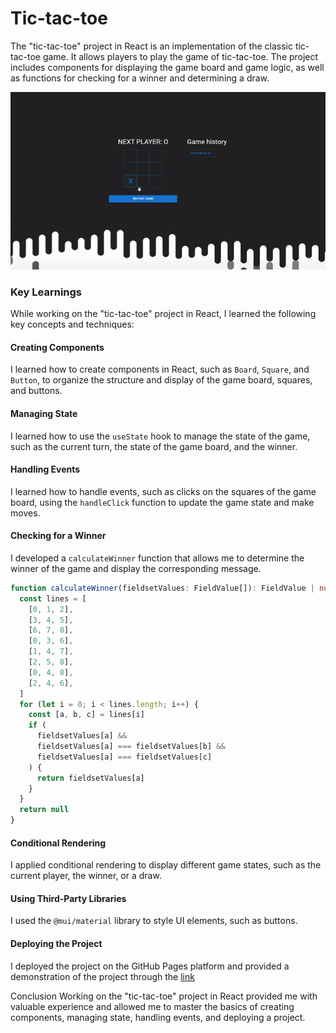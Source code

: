 # Tic-tac-toe

The "tic-tac-toe" project in React is an implementation of the classic tic-tac-toe game. It allows players to play the game of tic-tac-toe. The project includes components for displaying the game board and game logic, as well as functions for checking for a winner and determining a draw.

<div align='center'><img alt='demo' src='./docs/demo2.gif'></div>

### Key Learnings

While working on the "tic-tac-toe" project in React, I learned the following key concepts and techniques:

#### Creating Components

I learned how to create components in React, such as `Board`, `Square`, and `Button`, to organize the structure and display of the game board, squares, and buttons.

#### Managing State

I learned how to use the `useState` hook to manage the state of the game, such as the current turn, the state of the game board, and the winner.

#### Handling Events

I learned how to handle events, such as clicks on the squares of the game board, using the `handleClick` function to update the game state and make moves.

#### Checking for a Winner

I developed a `calculateWinner` function that allows me to determine the winner of the game and display the corresponding message.

```typescript
function calculateWinner(fieldsetValues: FieldValue[]): FieldValue | null {
  const lines = [
    [0, 1, 2],
    [3, 4, 5],
    [6, 7, 8],
    [0, 3, 6],
    [1, 4, 7],
    [2, 5, 8],
    [0, 4, 8],
    [2, 4, 6],
  ]
  for (let i = 0; i < lines.length; i++) {
    const [a, b, c] = lines[i]
    if (
      fieldsetValues[a] &&
      fieldsetValues[a] === fieldsetValues[b] &&
      fieldsetValues[a] === fieldsetValues[c]
    ) {
      return fieldsetValues[a]
    }
  }
  return null
}
```

#### Conditional Rendering

I applied conditional rendering to display different game states, such as the current player, the winner, or a draw.

#### Using Third-Party Libraries

I used the `@mui/material` library to style UI elements, such as buttons.

#### Deploying the Project

I deployed the project on the GitHub Pages platform and provided a demonstration of the project through the [link](dmitrylasuta.github.io/tic-tac-toe/.)

Conclusion
Working on the "tic-tac-toe" project in React provided me with valuable experience and allowed me to master the basics of creating components, managing state, handling events, and deploying a project.
